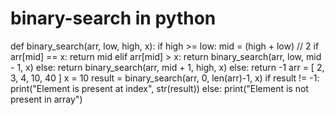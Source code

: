 # binary-search in python
def binary_search(arr, low, high, x):
	if high >= low:
		mid = (high + low) // 2
		if arr[mid] == x:
			return mid
		elif arr[mid] > x:
			return binary_search(arr, low, mid - 1, x)
		else:
			return binary_search(arr, mid + 1, high, x)
	else:
		return -1
arr = [ 2, 3, 4, 10, 40 ]
x = 10
result = binary_search(arr, 0, len(arr)-1, x)
if result != -1:
	print("Element is present at index", str(result))
else:
	print("Element is not present in array")
